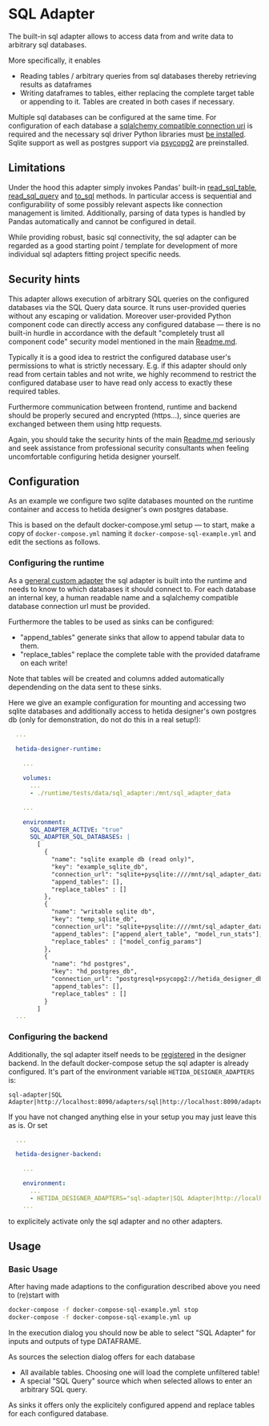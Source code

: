 # SQL Adapter
The built-in sql adapter allows to access data from and write data to arbitrary sql databases.

More specifically, it enables
* Reading tables / arbitrary queries from sql databases thereby retrieving results as dataframes
* Writing dataframes to tables, either replacing the complete target table or appending to it. Tables are created in both cases if necessary.

Multiple sql databases can be configured at the same time. For configuration of each database a [sqlalchemy compatible connection uri](https://docs.sqlalchemy.org/en/20/core/engines.html#database-urls) is required and the necessary sql driver Python libraries must [be installed](../custom_python_dependencies.md). Sqlite support as well as postgres support via [psycopg2](https://pypi.org/project/psycopg2/) are preinstalled.

## Limitations
Under the hood this adapter simply invokes Pandas' built-in [read_sql_table](https://pandas.pydata.org/docs/reference/api/pandas.read_sql_table.html), [read_sql_query](https://pandas.pydata.org/docs/reference/api/pandas.read_sql_query.html) and [to_sql](https://pandas.pydata.org/docs/reference/api/pandas.DataFrame.to_sql.html) methods. In particular access is sequential and configurability of some possibly relevant aspects like connection management is limited. Additionally, parsing of data types is handled by Pandas automatically and cannot be configured in detail.

While providing robust, basic sql connectivity, the sql adapter can be regarded as a good starting point / template for development of more individual sql adapters fitting project specific needs.

## Security hints

This adapter allows execution of arbitrary SQL queries on the configured databases via the SQL Query data source. It runs user-provided queries without any escaping or validation. Moreover user-provided Python component code can directly access any configured database — there is no built-in hurdle in accordance with the default "completely trust all component code" security model mentioned in the main [Readme.md](../../README.md#security-hints).

Typically it is a good idea to restrict the configured database user's permissions to what is strictly necessary. E.g. if this adapter should only read from certain tables and not write, we highly recommend to restrict the configured database user to have read only access to exactly these required tables.

Furthermore communication between frontend, runtime and backend should be properly secured and encrypted (https...), since queries are exchanged between them using http requests.

Again, you should take the security hints of the main [Readme.md](../../README.md#security-hints) seriously and seek assistance from professional security consultants when feeling uncomfortable configuring hetida designer yourself.

## Configuration

As an example we configure two sqlite databases mounted on the runtime container and access to hetida designer's own postgres database.

This is based on the default docker-compose.yml setup — to start, make a copy of `docker-compose.yml` naming it `docker-compose-sql-example.yml` and edit the sections as follows.

### Configuring the runtime

As a [general custom adapter](general_custom_adapter/instructions.md) the sql adapter is built into the runtime and needs to know to which databases it should
connect to. For each database an internal key, a human readable name and a sqlalchemy compatible database connection url must be provided.

Furthermore the tables to be used as sinks can be configured:

* "append_tables" generate sinks that allow to append tabular data to them.
* "replace_tables" replace the complete table with the provided dataframe on each write!

Note that tables will be created and columns added automatically dependending on the data sent to these sinks.

Here we give an example configuration for mounting and accessing two sqlite databases and additionally access to hetida designer's own postgres db (only for demonstration, do not do this in a real setup!):

```yaml
  ...

  hetida-designer-runtime:
    
    ...

    volumes:
      ...
      - ./runtime/tests/data/sql_adapter:/mnt/sql_adapter_data

    ...

    environment:
      SQL_ADAPTER_ACTIVE: "true"
      SQL_ADAPTER_SQL_DATABASES: |
        [
          {
            "name": "sqlite example db (read only)",
            "key": "example_sqlite_db",
            "connection_url": "sqlite+pysqlite:////mnt/sql_adapter_data/example_sqlite.db",
            "append_tables": [],
            "replace_tables" : []
          },
          {
            "name": "writable sqlite db",
            "key": "temp_sqlite_db",
            "connection_url": "sqlite+pysqlite:////mnt/sql_adapter_data/writable_sqlite.db",
            "append_tables": ["append_alert_table", "model_run_stats"],
            "replace_tables" : ["model_config_params"]            
          },
          {
            "name": "hd postgres",
            "key": "hd_postgres_db",
            "connection_url": "postgresql+psycopg2://hetida_designer_dbuser:hetida_designer_dbpasswd@hetida-designer-db:5432/hetida_designer_db",
            "append_tables": [],
            "replace_tables" : []            
          }
        ]
  ...
```

### Configuring the backend

Additionally, the sql adapter itself needs to be [registered](./adapter_registration.md) in the designer backend. In the default docker-compose setup the sql adapter is already configured. It's part of the environment variable `HETIDA_DESIGNER_ADAPTERS` is:

```
sql-adapter|SQL Adapter|http://localhost:8090/adapters/sql|http://localhost:8090/adapters/sql
```

If you have not changed anything else in your setup you may just leave this as is. Or set

```yaml
  ...

  hetida-designer-backend:

    ...

    environment:
      ...
      - HETIDA_DESIGNER_ADAPTERS="sql-adapter|SQL Adapter|http://localhost:8090/adapters/sql|http://localhost:8090/adapters/sql"
    ...
```
to explicitely activate only the sql adapter and no other adapters.


## Usage

### Basic Usage

After having made adaptions to the configuration described above you need to (re)start with

```bash
docker-compose -f docker-compose-sql-example.yml stop
docker-compose -f docker-compose-sql-example.yml up
```

In the execution dialog you should now be able to select "SQL Adapter" for inputs and outputs of type DATAFRAME.

As sources the selection dialog offers for each database
* All available tables. Choosing one will load the complete unfiltered table!
* A special "SQL Query" source which when selected allows to enter an arbitrary SQL query.

As sinks it offers only the explicitely configured append and replace tables for each configured database.

